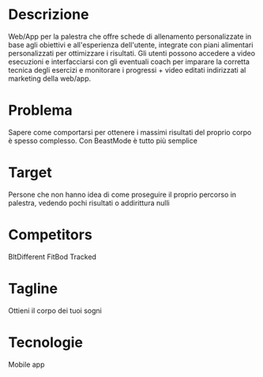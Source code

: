 <h1>Descrizione</h1>
Web/App per la palestra che offre schede di allenamento personalizzate in base agli obiettivi e all'esperienza dell'utente, integrate con piani alimentari personalizzati per ottimizzare i risultati. Gli utenti possono accedere a video esecuzioni e 
interfacciarsi con gli eventuali coach per imparare la corretta tecnica degli esercizi e monitorare i progressi + video editati indirizzati al marketing della web/app.

<h1>Problema</h1>
Sapere come comportarsi per ottenere i massimi
risultati del proprio corpo è spesso complesso. Con BeastMode
è tutto più semplice

<h1>Target</h1>
Persone che non hanno
idea di come proseguire
il proprio percorso in
palestra, vedendo pochi
risultati o addirittura nulli

<h1>Competitors</h1>
BltDifferent
FitBod
Tracked

<h1>Tagline</h1>
Ottieni il corpo dei tuoi sogni

<h1>Tecnologie</h1>
Mobile app
